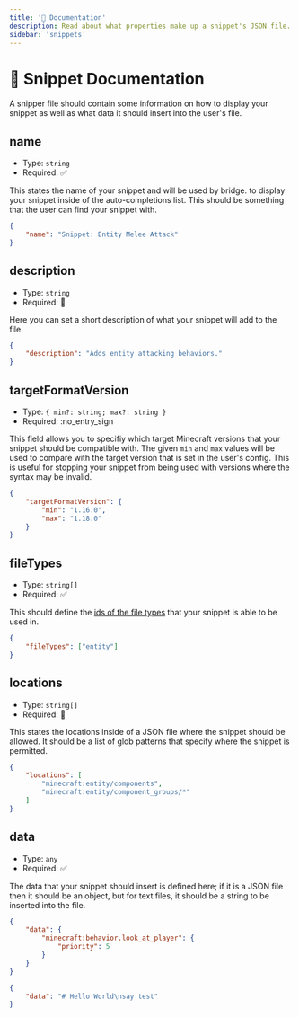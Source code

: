 ```yaml
---
title: '📝 Documentation'
description: Read about what properties make up a snippet's JSON file.
sidebar: 'snippets'
---
```


# 📝 Snippet Documentation

A snipper file should contain some information on how to display your snippet as well as what data it should insert into the user's file.

## name

-   Type: `string`
-   Required: :white_check_mark:

This states the name of your snippet and will be used by bridge. to display your snippet inside of the auto-completions list. This should be something that the user can find your snippet with.

```json
{
	"name": "Snippet: Entity Melee Attack"
}
```

## description

-   Type: `string`
-   Required: :no_entry_sign:

Here you can set a short description of what your snippet will add to the file.

```json
{
	"description": "Adds entity attacking behaviors."
}
```

## targetFormatVersion

-   Type: `{ min?: string; max?: string }`
-   Required: :no_entry_sign

This field allows you to specifiy which target Minecraft versions that your snippet should be compatible with. The given `min` and `max` values will be used to compare with the target version that is set in the user's config. This is useful for stopping your snippet from being used with versions where the syntax may be invalid.

```json
{
	"targetFormatVersion": {
		"min": "1.16.0",
		"max": "1.18.0"
	}
}
```

## fileTypes

-   Type: `string[]`
-   Required: :white_check_mark:

This should define the [ids of the file types](/extensions/misc/file-types) that your snippet is able to be used in.

```json
{
	"fileTypes": ["entity"]
}
```

## locations

-   Type: `string[]`
-   Required: :no_entry_sign:

This states the locations inside of a JSON file where the snippet should be allowed. It should be a list of glob patterns that specify where the snippet is permitted.

```json
{
	"locations": [
		"minecraft:entity/components",
		"minecraft:entity/component_groups/*"
	]
}
```

## data

-   Type: `any`
-   Required: :white_check_mark:

The data that your snippet should insert is defined here; if it is a JSON file then it should be an object, but for text files, it should be a string to be inserted into the file.

```json
{
    "data": {
        "minecraft:behavior.look_at_player": {
			"priority": 5
		}
    }
}
```

```json
{
    "data": "# Hello World\nsay test"
}
```
